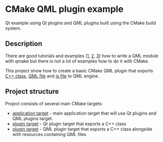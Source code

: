 # CMake QML plugin example

Qt example using Qt plugins and QML plugins built using the CMake build system.

## Description

There are good tutorials and examples ([1](http://doc.qt.io/qt-5/qtqml-tutorials-extending-qml-example.html),
[2](https://qt.developpez.com/doc/5.0-snapshot/qmllanguage-modules/), 
[3](http://doc.qt.io/qt-5/qtqml-qmlextensionplugins-example.html)) how to write 
a QML module with qmake but there is not a lot of examples how to do it with CMake.

This project show how to create a basic CMake QML plugin that exports [C++ class](qml/my/plugin/example/myquickitem.h),
[QML file](qml/my/plugin/example/MyQml.qml) and [js file](qml/my/plugin/example/MyScript.js) to QML engine.

## Project structure

Project consists of several main CMake targets:
* [application target](src/CMakeLists.txt) - main application target that will use Qt plugins and QML plugins target.
* [plugin target](plugins/testplugin/CMakeLists.txt) - Qt plugin target that exports a C++ class
* [plugin target](qml/my/plugin/example/CMakeLists.txt) - QML plugin target that exports a C++ class alongside with resources containing QML files
